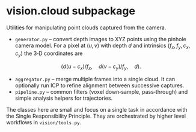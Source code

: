 # vision.cloud subpackage

Utilities for manipulating point clouds captured from the camera.

- `generator.py` – convert depth images to XYZ points using the pinhole camera model. For a pixel at $(u, v)$ with depth $d$ and intrinsics $(f_x, f_y, c_x, c_y)$ the 3‑D coordinates are 

$$
(d(u-c_x)/f_x, \quad d(v-c_y)/f_y, \quad d).
$$

- `aggregator.py` – merge multiple frames into a single cloud.  It can optionally run ICP to refine alignment between successive captures.
- `pipeline.py` – common filters (voxel down‑sample, pass‑through) and simple analysis helpers for trajectories.

The classes here are small and focus on a single task in accordance with the Single Responsibility Principle. They are orchestrated by higher level workflows in `vision/tools.py`.
